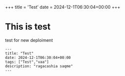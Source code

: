 +++
title = 'Test'
date = 2024-12-1T06:30:04+00:00
+++
# This is test
test for new deploiment

```
---
title: "Test"
date: 2024-12-1T06:30:04+00:00
tags: ["Test","vaa"]
description: "ragacashia saqme"
---
```

